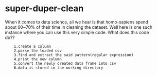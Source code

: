 # super-duper-clean
When it comes to data science, all we hear is that homo-sapiens spend about 60~70% of their time in cleaning the dataset. Well here is one such instance where you can use this very simple code.
What does this code do??

        1.create a column
        2.parse the loaded csv
        3.find and extract the said pattern(regular expression)
        4.print the new column
        5.convert the newly created data frame into csv 
        6.data is stored in the working directory
